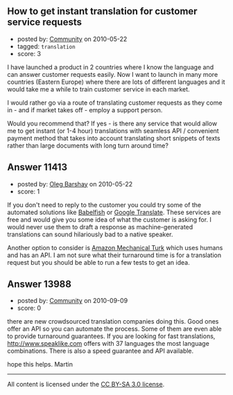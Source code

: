 ## How to get instant translation for customer service requests

- posted by: [Community](https://stackexchange.com/users/-1/-1-community) on 2010-05-22
- tagged: `translation`
- score: 3

I have launched a product in 2 countries where I know the language and can answer customer requests easily. Now I want to launch in many more countries (Eastern Europe) where there are lots of different languages and it would take me a while to train customer service in each market.

I would rather go via a route of translating customer requests as they come in - and if market takes off - employ a support person. 

Would you recommend that? If yes - is there any service that would allow me to get instant (or 1-4 hour) translations with seamless API / convenient payment method that takes into account translating short snippets of texts rather than large documents with long turn around time?


## Answer 11413

- posted by: [Oleg Barshay](https://stackexchange.com/users/-1/1098-oleg-barshay) on 2010-05-22
- score: 1

<p>If you don't need to reply to the customer you could try some of the automated solutions like <a href="http://babelfish.yahoo.com/" rel="nofollow">Babelfish</a> or <a href="http://translate.google.com/" rel="nofollow">Google Translate</a>.  These services are free and would give you some idea of what the customer is asking for.  I would never use them to draft a response as machine-generated translations can sound hilariously bad to a native speaker.  </p>

<p>Another option to consider is <a href="http://aws.amazon.com/mturk/faqs/" rel="nofollow">Amazon Mechanical Turk</a> which uses humans and has an API.  I am not sure what their turnaround time is for a translation request but you should be able to run a few tests to get an idea.</p>



## Answer 13988

- posted by: [Community](https://stackexchange.com/users/-1/-1-community) on 2010-09-09
- score: 0

there are new crowdsourced translation companies doing this. Good ones offer an API so you can automate the process. Some of them are even able to provide turnaround guarantees. If you are looking for fast translations, http://www.speaklike.com offers with 37 languages the most language combinations. There is also a speed guarantee and API available. 

hope this helps.
Martin



---

All content is licensed under the [CC BY-SA 3.0 license](https://creativecommons.org/licenses/by-sa/3.0/).
